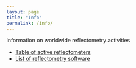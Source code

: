 ```yaml
---
layout: page
title: "Info"
permalink: /info/
---
```


Information on worldwide reflectometry activities

  * [Table of active reflectometers](./reflectometers)
  * [List of reflectometry software](./software)
